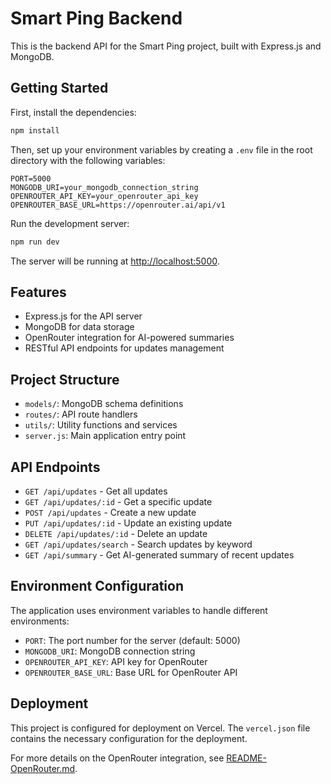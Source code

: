 # Smart Ping Backend

This is the backend API for the Smart Ping project, built with Express.js and MongoDB.

## Getting Started

First, install the dependencies:

```bash
npm install
```

Then, set up your environment variables by creating a `.env` file in the root directory with the following variables:

```
PORT=5000
MONGODB_URI=your_mongodb_connection_string
OPENROUTER_API_KEY=your_openrouter_api_key
OPENROUTER_BASE_URL=https://openrouter.ai/api/v1
```

Run the development server:

```bash
npm run dev
```

The server will be running at [http://localhost:5000](http://localhost:5000).

## Features

- Express.js for the API server
- MongoDB for data storage
- OpenRouter integration for AI-powered summaries
- RESTful API endpoints for updates management

## Project Structure

- `models/`: MongoDB schema definitions
- `routes/`: API route handlers
- `utils/`: Utility functions and services
- `server.js`: Main application entry point

## API Endpoints

- `GET /api/updates` - Get all updates
- `GET /api/updates/:id` - Get a specific update
- `POST /api/updates` - Create a new update
- `PUT /api/updates/:id` - Update an existing update
- `DELETE /api/updates/:id` - Delete an update
- `GET /api/updates/search` - Search updates by keyword
- `GET /api/summary` - Get AI-generated summary of recent updates

## Environment Configuration

The application uses environment variables to handle different environments:

- `PORT`: The port number for the server (default: 5000)
- `MONGODB_URI`: MongoDB connection string
- `OPENROUTER_API_KEY`: API key for OpenRouter
- `OPENROUTER_BASE_URL`: Base URL for OpenRouter API

## Deployment

This project is configured for deployment on Vercel. The `vercel.json` file contains the necessary configuration for the deployment.

For more details on the OpenRouter integration, see [README-OpenRouter.md](./README-OpenRouter.md).